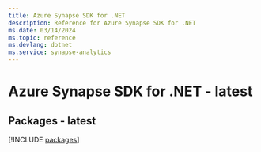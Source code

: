 ```yaml
---
title: Azure Synapse SDK for .NET
description: Reference for Azure Synapse SDK for .NET
ms.date: 03/14/2024
ms.topic: reference
ms.devlang: dotnet
ms.service: synapse-analytics
---
```

# Azure Synapse SDK for .NET - latest
## Packages - latest
[!INCLUDE [packages](synapse-index.md)]